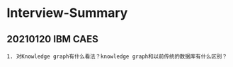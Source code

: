 # Interview-Summary

## 20210120  IBM CAES
```
1. 对Knowledge graph有什么看法？knowledge graph和以前传统的数据库有什么区别？
```
